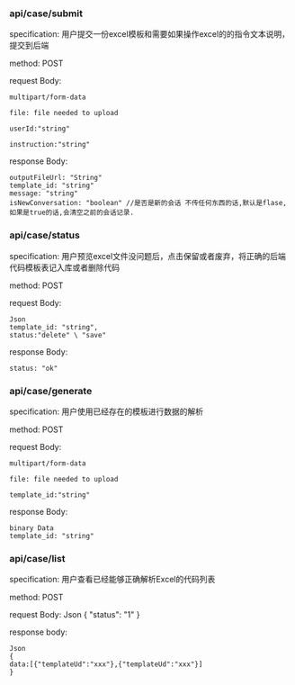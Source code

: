 ### api/case/submit

specification: 用户提交一份excel模板和需要如果操作excel的的指令文本说明，提交到后端

method:  POST

request Body:

````shell
multipart/form-data

file: file needed to upload

userId:"string"

instruction:"string"

````

response Body:

````shell
outputFileUrl: "String"
template_id: "string"
message: "string"
isNewConversation: "boolean" //是否是新的会话 不传任何东西的话,默认是flase,如果是true的话,会清空之前的会话记录.
````



###  api/case/status

specification: 用户预览excel文件没问题后，点击保留或者废弃，将正确的后端代码模板表记入库或者删除代码

method:  POST

request Body:

````shell
Json
template_id: "string",
status:"delete" \ "save"
````

response Body:

````shell
status: "ok"
````



### api/case/generate

specification: 用户使用已经存在的模板进行数据的解析

method:  POST

request Body:

````shell
multipart/form-data

file: file needed to upload

template_id:"string"

````

response Body:

````shell
binary Data
template_id: "string"
````



### api/case/list

specification: 用户查看已经能够正确解析Excel的代码列表

method:  POST

request Body:
Json
{
"status": "1"
}

response body:

````she
Json
{
data:[{"templateUd":"xxx"},{"templateUd":"xxx"}]
}
````



